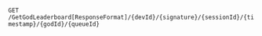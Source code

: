 `GET` `/GetGodLeaderboard[ResponseFormat]/{devId}/{signature}/{sessionId}/{timestamp}/{godId}/{queueId}`

